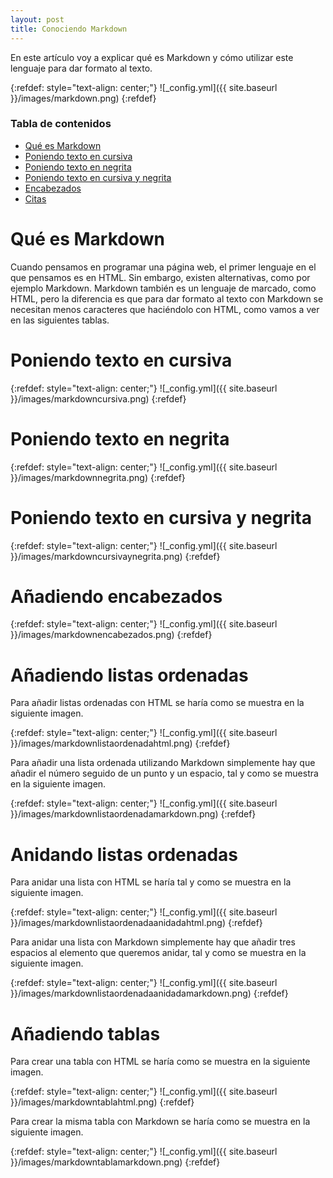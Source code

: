 ```yaml
---
layout: post
title: Conociendo Markdown
---
```


En este artículo voy a explicar qué es Markdown y cómo utilizar este lenguaje para dar formato al texto.

{:refdef: style="text-align: center;"}
![_config.yml]({{ site.baseurl }}/images/markdown.png)
{:refdef}

### Tabla de contenidos
- [Qué es Markdown](#qué-es-markdown)
- [Poniendo texto en cursiva](#poniendo-texto-en-cursiva)
- [Poniendo texto en negrita](#poniendo-texto-en-negrita)
- [Poniendo texto en cursiva y negrita](#poniendo-texto-en-cursiva-y-negrita)
- [Encabezados](#encabezados)
- [Citas](#citas)

# Qué es Markdown
Cuando pensamos en programar una página web, el primer lenguaje en el que pensamos es en HTML. Sin embargo, existen alternativas, como por ejemplo Markdown. Markdown también es un lenguaje de marcado, como HTML, pero la diferencia es que para dar formato al texto con Markdown se necesitan menos caracteres que haciéndolo con HTML, como vamos a ver en las siguientes tablas.

# Poniendo texto en cursiva
{:refdef: style="text-align: center;"}
![_config.yml]({{ site.baseurl }}/images/markdowncursiva.png)
{:refdef}

# Poniendo texto en negrita
{:refdef: style="text-align: center;"}
![_config.yml]({{ site.baseurl }}/images/markdownnegrita.png)
{:refdef}

# Poniendo texto en cursiva y negrita
{:refdef: style="text-align: center;"}
![_config.yml]({{ site.baseurl }}/images/markdowncursivaynegrita.png)
{:refdef}

# Añadiendo encabezados
{:refdef: style="text-align: center;"}
![_config.yml]({{ site.baseurl }}/images/markdownencabezados.png)
{:refdef}

# Añadiendo listas ordenadas
Para añadir listas ordenadas con HTML se haría como se muestra en la siguiente imagen.

{:refdef: style="text-align: center;"}
![_config.yml]({{ site.baseurl }}/images/markdownlistaordenadahtml.png)
{:refdef}

Para añadir una lista ordenada utilizando Markdown simplemente hay que añadir el número seguido de un punto y un espacio, tal y como se muestra en la siguiente imagen.

{:refdef: style="text-align: center;"}
![_config.yml]({{ site.baseurl }}/images/markdownlistaordenadamarkdown.png)
{:refdef}

# Anidando listas ordenadas
Para anidar una lista con HTML se haría tal y como se muestra en la siguiente imagen.

{:refdef: style="text-align: center;"}
![_config.yml]({{ site.baseurl }}/images/markdownlistaordenadaanidadahtml.png)
{:refdef}

Para anidar una lista con Markdown simplemente hay que añadir tres espacios al elemento que queremos anidar, tal y como se muestra en la siguiente imagen.

{:refdef: style="text-align: center;"}
![_config.yml]({{ site.baseurl }}/images/markdownlistaordenadaanidadamarkdown.png)
{:refdef}

# Añadiendo tablas
Para crear una tabla con HTML se haría como se muestra en la siguiente imagen.

{:refdef: style="text-align: center;"}
![_config.yml]({{ site.baseurl }}/images/markdowntablahtml.png)
{:refdef}

Para crear la misma tabla con Markdown se haría como se muestra en la siguiente imagen.

{:refdef: style="text-align: center;"}
![_config.yml]({{ site.baseurl }}/images/markdowntablamarkdown.png)
{:refdef}
